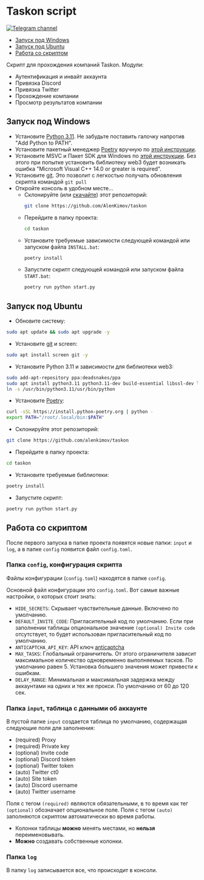 # Taskon script
[![Telegram channel](https://img.shields.io/endpoint?url=https://runkit.io/damiankrawczyk/telegram-badge/branches/master?url=https://t.me/cum_insider)](https://t.me/cum_insider)

- [Запуск под Windows](#запуск-под-windows)
- [Запуск под Ubuntu](#запуск-под-ubuntu)
- [Работа со скриптом](#работа-со-скриптом)

Скрипт для прохождения компаний Taskon. Модули:
- Аутентификация и инвайт аккаунта
- Привязка Discord
- Привязка Twitter
- Прохождение компании
- Просмотр результатов компании


## Запуск под Windows
- Установите [Python 3.11](https://www.python.org/downloads/windows/). Не забудьте поставить галочку напротив "Add Python to PATH".
- Установите пакетный менеджер [Poetry](https://python-poetry.org/docs/) вручную по [этой инструкции](https://teletype.in/@alenkimov/poetry).
- Установите MSVC и Пакет SDK для Windows по [этой инструкции](https://teletype.in/@alenkimov/web3-installation-error). Без этого при попытке установить библиотеку web3 будет возникать ошибка "Microsoft Visual C++ 14.0 or greater is required".
- Установите [git](https://git-scm.com/download/win). Это позволит с легкостью получать обновления скрипта командой `git pull`
- Откройте консоль в удобном месте...
  - Склонируйте (или [скачайте](https://github.com/alenkimov/taskon/archive/refs/heads/main.zip)) этот репозиторий:
    ```bash
    git clone https://github.com/AlenKimov/taskon
    ```
  - Перейдите в папку проекта:
    ```bash
    cd taskon
    ```
  - Установите требуемые зависимости следующей командой или запуском файла `INSTALL.bat`:
    ```bash
    poetry install
    ```
  - Запустите скрипт следующей командой или запуском файла `START.bat`:
    ```bash
    poetry run python start.py
    ```


## Запуск под Ubuntu
- Обновите систему:
```bash
sudo apt update && sudo apt upgrade -y
```
- Установите [git](https://git-scm.com/download/linux) и screen:
```bash
sudo apt install screen git -y
```
- Установите Python 3.11 и зависимости для библиотеки web3:
```bash
sudo add-apt-repository ppa:deadsnakes/ppa
sudo apt install python3.11 python3.11-dev build-essential libssl-dev libffi-dev -y
ln -s /usr/bin/python3.11/usr/bin/python
```
- Установите [Poetry](https://python-poetry.org/docs/):
```bash
curl -sSL https://install.python-poetry.org | python -
export PATH="/root/.local/bin:$PATH"
```
- Склонируйте этот репозиторий:
```bash
git clone https://github.com/alenkimov/taskon
```
- Перейдите в папку проекта:
```bash
cd taskon
```
- Установите требуемые библиотеки:
```bash
poetry install
```
- Запустите скрипт:
```bash
poetry run python start.py
```


## Работа со скриптом
После первого запуска в папке проекта появятся новые папки: `input` и `log`,
а в папке `config` появится файл `config.toml`.

### Папка `config`, конфигурация скрипта
Файлы конфигурации (`config.toml`) находятся в папке `config`.

Основной файл конфигурации это `config.toml`. Вот самые важные настройки, о которых стоит знать:
- `HIDE_SECRETS`: Скрывает чувствительные данные. Включено по умолчанию.
- `DEFAULT_INVITE_CODE`: Пригласительный код по умолчанию.
Если при заполнении таблицы опциональное значение `(optional) Invite code`
отсутствует, то будет использован пригласительный код по умолчанию.
- `ANTICAPTCHA_API_KEY`: API ключ [anticaptcha](http://getcaptchasolution.com/tmb2cervod)
- `MAX_TASKS`: Глобальный ограничитель.
От этого ограничителя зависит максимальное количество одновременно выполняемых тасков.
По умолчанию равен 5. Установка большего значения может привести к ошибкам.
- `DELAY_RANGE`: Минимальная и максимальная задержка между аккаунтами на одних и тех же прокси.
По умолчанию от 60 до 120 сек.


### Папка `input`, таблица с данными об аккаунте
В пустой папке `input` создается таблица по умолчанию, содержащая следующие поля для заполнения:
- (required) Proxy
- (required) Private key
- (optional) Invite code
- (optional) Discord token
- (optional) Twitter token
- (auto) Twitter ct0
- (auto) Site token
- (auto) Discord username
- (auto) Twitter username

Поля с тегом `(required)` являются обязательными, в то время как тег `(optional)`
обозначает опциональное поле. Поля с тегом `(auto)` заполняются скриптом автоматически
во время работы.

- Колонки таблицы **можно** менять местами, но **нельзя** переименовывать.
- **Можно** создавать собственные колонки.


### Папка `log`
В папку `log` записывается все, что происходит в консоли.
